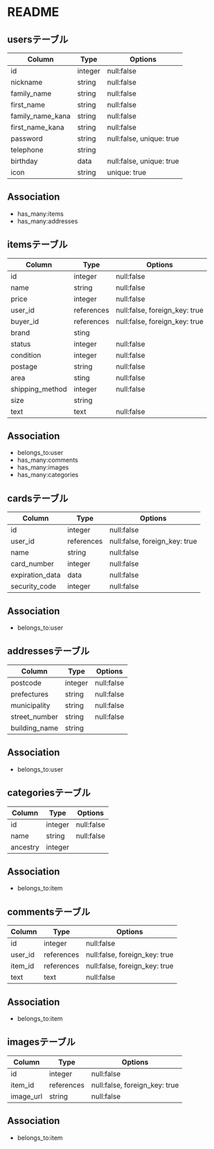 # README

## usersテーブル
|Column|Type|Options|
|------|----|-------|
|id|integer|null:false|
|nickname|string|null:false|
|family_name|string|null:false|
|first_name|string|null:false|
|family_name_kana|string|null:false|
|first_name_kana|string|null:false|
|password|string|null:false, unique: true|
|telephone|string||
|birthday|data|null:false, unique: true|
|icon|string|unique: true|

## Association
- has_many:items
- has_many:addresses

## itemsテーブル
|Column|Type|Options|
|------|----|-------|
|id|integer|null:false|
|name|string|null:false|
|price|integer|null:false|
|user_id|references|null:false, foreign_key: true|
|buyer_id|references|null:false, foreign_key: true|
|brand|sting||
|status|integer|null:false|
|condition|integer|null:false|
|postage|string|null:false|
|area|sting|null:false|
|shipping_method|integer|null:false|
|size|string||
|text|text|null:false|

## Association
- belongs_to:user
- has_many:comments
- has_many:images
- has_many:categories

## cardsテーブル
|Column|Type|Options|
|------|----|-------|
|id|integer|null:false|
|user_id|references|null:false, foreign_key: true|
|name|string|null:false|
|card_number|integer|null:false|
|expiration_data|data|null:false|
|security_code|integer|null:false|

## Association
 - belongs_to:user

## addressesテーブル
|Column|Type|Options|
|------|----|-------|
|postcode|integer|null:false|
|prefectures|string|null:false|
|municipality|string|null:false|
|street_number|string|null:false|
|building_name|string||

## Association
- belongs_to:user

## categoriesテーブル
|Column|Type|Options|
|------|----|-------|
|id|integer|null:false|
|name|string|null:false|
|ancestry|integer||

## Association
- belongs_to:item

## commentsテーブル
|Column|Type|Options|
|------|----|-------|
|id|integer|null:false|
|user_id|references|null:false, foreign_key: true|
|item_id|references|null:false, foreign_key: true|
|text|text|null:false|

## Association
- belongs_to:item

## imagesテーブル
|Column|Type|Options|
|------|----|-------|
|id|integer|null:false|
|item_id|references|null:false, foreign_key: true|
|image_url|string|null:false|

## Association
- belongs_to:item
